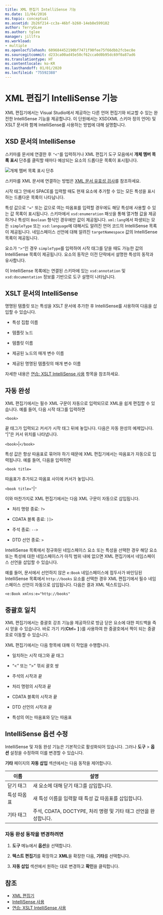 ```yaml
---
title: XML 편집기 IntelliSense 기능
ms.date: 11/04/2016
ms.topic: conceptual
ms.assetid: 2b26f214-cc3a-46bf-b260-14eb8e599182
author: TerryGLee
ms.author: tglee
manager: jillfra
ms.workload:
- multiple
ms.openlocfilehash: 609684452190bf7471f90fee75f66dbb2fcbec8e
ms.sourcegitcommit: d233ca00ad45e50cf62cca0d0b95dc69f0a87ad6
ms.translationtype: HT
ms.contentlocale: ko-KR
ms.lasthandoff: 01/01/2020
ms.locfileid: "75592388"
---
```

# <a name="xml-editor-intellisense-features"></a>XML 편집기 IntelliSense 기능

XML 편집기에서는 Visual Studio에서 제공하는 다른 언어 편집기와 비교할 수 있는 완전한 IntelliSense 기능을 제공합니다. 이 단원에서는 XSD(XML 스키마 정의 언어) 및 XSLT 문서와 함께 IntelliSense를 사용하는 방법에 대해 설명합니다.

## <a name="intellisense-in-an-xsd-document"></a>XSD 문서의 IntelliSense

스키마를 문서에 연결한 후 `"<"`를 입력하거나 XML 편집기 도구 모음에서 **개체 멤버 목록 표시** 단추를 클릭할 때마다 예상되는 요소의 드롭다운 목록이 표시됩니다.

![개체 멤버 목록 표시 단추](media/display-object-member-list-xml.png)

스키마를 XML 문서에 연결하는 방법은 [XML 문서 유효성 검사](../xml-tools/xml-document-validation.md)를 참조하세요.

시작 태그 안에서 SPACE를 입력할 때도 현재 요소에 추가할 수 있는 모든 특성을 표시하는 드롭다운 목록이 나타납니다.

특성 값으로 `"="` 또는 값으로 여는 따옴표를 입력할 경우에도 해당 특성에 사용할 수 있는 값 목록이 표시됩니다. 스키마에서 `xsd:enumeration` 패싯을 통해 열거형 값을 제공하거나 특성이 `Boolean` 형식인 경우에만 값이 제공됩니다. `xml:lang`에서 파생되는 모든 `simpleType` 또는 `xsd:language`에 대해서도 알려진 언어 코드의 IntelliSense 목록이 제공됩니다. 네임스페이스 선언에 대해 알려진 `targetNamespace` 값의 IntelliSense 목록이 제공됩니다.

요소가 `">"`인 경우 `simpleType`를 입력하여 시작 태그를 닫을 때도 가능한 값의 IntelliSense 목록이 제공됩니다. 요소의 동작은 이전 단락에서 설명한 특성의 동작과 유사합니다.

이 IntelliSense 목록에는 연결된 스키마에 있는 `xsd:annotation` 및 `xsd:documentation` 정보를 기반으로 도구 설명이 나타납니다.

## <a name="intellisense-in-an-xslt-document"></a>XSLT 문서의 IntelliSense

명명된 템플릿 또는 특성을 XSLT 문서에 추가한 후 IntelliSense를 사용하여 다음을 삽입할 수 있습니다.

- 특성 집합 이름

- 템플릿 노드

- 템플릿 이름

- 제공된 노드의 매개 변수 이름

- 제공된 명명된 템플릿의 매개 변수 이름

자세한 내용은 [연습: XSLT IntelliSense 사용](../xml-tools/walkthrough-using-xslt-intellisense.md) 항목을 참조하세요.

## <a name="auto-completion"></a>자동 완성

XML 편집기에서는 필수 XML 구문이 자동으로 입력되므로 XML을 쉽게 편집할 수 있습니다. 예를 들어, 다음 시작 태그를 입력하면

`<book>`

끝 태그가 입력되고 커서가 시작 태그 뒤에 놓입니다. 다음은 자동 완성의 예제입니다. “&#124;”은 커서 위치를 나타냅니다.

`<book>`&#124;`</book>`

특성 값은 항상 따옴표로 묶어야 하기 때문에 XML 편집기에서는 따옴표가 자동으로 입력됩니다. 예를 들어, 다음을 입력하면

`<book title=`

따옴표가 추가되고 따옴표 사이에 커서가 놓입니다.

`<book title="`&#124;`"`

이와 마찬가지로 XML 편집기에서는 다음 XML 구문이 자동으로 삽입됩니다.

- 처리 명령 종료: `?>`

- CDATA 블록 종료: `]]>`

- 주석 종료: `-->`

- DTD 선언 종료: `>`

IntelliSense 목록에서 정규화된 네임스페이스 요소 또는 특성을 선택한 경우 해당 요소 또는 특성에 대한 네임스페이스가 아직 범위 내에 없으면 XML 편집기에서 네임스페이스 선언을 삽입할 수 있습니다.

예를 들어, 문서에서 선언하지 않은 `e:Book` 네임스페이스에 접두사가 바인딩된 IntelliSense 목록에서 `http://books` 요소를 선택한 경우 XML 편집기에서 필수 네임스페이스 선언이 자동으로 삽입됩니다. 다음은 결과 XML 텍스트입니다.

`<e:Book xmlns:e="http://books"`

## <a name="brace-matching"></a>중괄호 일치

XML 편집기에서는 중괄호 강조 기능을 제공하므로 방금 닫은 요소에 대한 피드백을 즉시 얻을 수 있습니다. 바로 가기 키(**Ctrl**+ **]** )를 사용하여 한 중괄호에서 짝이 되는 중괄호로 이동할 수 있습니다.

XML 편집기에서는 다음 항목에 대해 이 작업을 수행합니다.

- 일치하는 시작 태그와 끝 태그

- “\<” 또는 “>” 꺾쇠 괄호 쌍

- 주석의 시작과 끝

- 처리 명령의 시작과 끝

- CDATA 블록의 시작과 끝

- DTD 선언의 시작과 끝

- 특성의 여는 따옴표와 닫는 따옴표

## <a name="modify-the-intellisense-options"></a>IntelliSense 옵션 수정

IntelliSense 및 자동 완성 기능은 기본적으로 활성화되어 있습니다. 그러나 **도구** > **옵션** 설정을 수정하여 이를 변경할 수 있습니다.

**기타** 페이지의 **자동 삽입** 섹션에서는 다음 동작을 제어합니다.

|이름|설명|
|-|-----------------|
|닫기 태그|새 요소에 대해 닫기 태그를 삽입합니다.|
|특성 따옴표|새 특성 이름을 입력할 때 특성 값 따옴표를 삽입합니다.|
|기타 태그|주석, CDATA, DOCTYPE, 처리 명령 및 기타 태그 선언을 완성합니다.|

### <a name="to-change-the-auto-completion-behavior"></a>자동 완성 동작을 변경하려면

1. **도구** 메뉴에서 **옵션**을 선택합니다.

2. **텍스트 편집기**를 확장하고 **XML**을 확장한 다음, **기타**를 선택합니다.

3. **자동 삽입** 섹션에서 원하는 대로 변경하고 **확인**을 클릭합니다.

## <a name="see-also"></a>참조

- [XML 편집기](../xml-tools/xml-editor.md)
- [IntelliSense 사용](../ide/using-intellisense.md)
- [연습: XSLT IntelliSense 사용](../xml-tools/walkthrough-using-xslt-intellisense.md)
